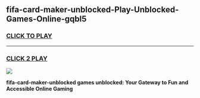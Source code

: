 
## fifa-card-maker-unblocked-Play-Unblocked-Games-Online-gqbl5
<h3>
<a href="https://premium76.site?title=fifa-card-maker-unblocked&ref=25A">CLICK TO PLAY</a></h3>
<hr>

<h3>
<a href="https://premium76.site?title=fifa-card-maker-unblocked&ref=25A">CLICK 2 PLAY</a>
  
</h3>

<a href="https://premium76.site?title=fifa-card-maker-unblocked&ref=25A"><img src="https://clearcache.store/games.png"></a>


**fifa-card-maker-unblocked games unblocked: Your Gateway to Fun and Accessible Online Gaming**
